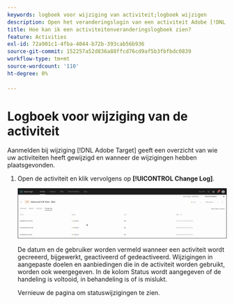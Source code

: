 ```yaml
---
keywords: logboek voor wijziging van activiteit;logboek wijzigen
description: Open het veranderingslogin van een activiteit Adobe [!DNL Target] om een overzicht weer te geven van wie uw activiteiten heeft gewijzigd en wanneer de wijzigingen hebben plaatsgevonden.
title: Hoe kan ik een activiteitenveranderingslogboek zien?
feature: Activities
exl-id: 72a901c1-4fba-4044-b72b-393cab56b936
source-git-commit: 152257a52d836a88ffcd76cd9af5b3fbfbdc0839
workflow-type: tm+mt
source-wordcount: '110'
ht-degree: 0%

---
```


# Logboek voor wijziging van de activiteit

Aanmelden bij wijziging [!DNL Adobe Target] geeft een overzicht van wie uw activiteiten heeft gewijzigd en wanneer de wijzigingen hebben plaatsgevonden.

1. Open de activiteit en klik vervolgens op **[!UICONTROL Change Log]**.

   ![Activiteitenwijzigingslogboek](/help/main/c-activities/assets/change_log.png)

   De datum en de gebruiker worden vermeld wanneer een activiteit wordt gecreeerd, bijgewerkt, geactiveerd of gedeactiveerd. Wijzigingen in aangepaste doelen en aanbiedingen die in de activiteit worden gebruikt, worden ook weergegeven. In de kolom Status wordt aangegeven of de handeling is voltooid, in behandeling is of is mislukt.

   Vernieuw de pagina om statuswijzigingen te zien.
